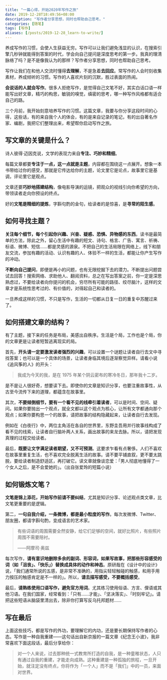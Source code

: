```yaml
---
title: "一篇心得，开始2020年写作之旅"
date: 2019-12-28T18:49:56+08:00
description: "写作者分享思想，同时也帮助自己思考。"
categories: [随笔]
tags: [写作]
aliases: [/posts/2019-12-28_learn-to-write/]
---
```


养成写作的习惯，会使人生获益无穷。写作可以让我们避免浅显的认识，在搜索引擎几秒钟就能得到答案的时代，学会向自己提问是深度思考的第一步。我真的理清脉络了吗？是不是像我认为的那样？写作者分享思想，同时也帮助自己思考。

写作让我们在和他人交流时懂得**去理解**，不是急着**去回应**。常写作的人会时刻收集素材，养成倾听的习惯。写作的人喜欢片刻的沉默，胜过表面的热闹。

**会说话的人就会写作**。很多人拒绝写作，是觉得自己文笔不好，其实白话口语一样能写出好文章，精巧的构思，敏锐的嗅觉，缜密的思考，哪一种写作风格都有适合自己的路。

三个月前，我开始刻意培养写作的习惯。这篇文章，我要与你分享这段时间的心得，这些话，有的来自我个人的体会，有的是来自记录的笔记，有的出自著名作家、编剧，我把它们整理出来，希望帮你启动写作之旅。

## 写文章的关键是什么？

诗人彼得·迈因克说，文学的表现力来自**专注、巧妙和精细**。

每篇文章都要**专注于一点，这一点就是主题**，内容都在围绕这一点展开。想象一本书带给过你的感受，那就是它传达给你的主题，论文里它是论点，故事里它是基调，评论里它是观点。

文章还要**巧妙地搭建结构**，像电影导演的运镜，把观众的视线引向你希望的方向，带领读者走向你预设的终点。

好的**文笔是精细的提炼**，字斟句酌的金句，给读者的是惊喜，是**寻常的陌生感**。

## 如何寻找主题？

**关注每个细节，每个引起你兴趣、兴奋、疑惑、恐惧、异物感的东西**。读书是最简单的方法，除此之外，留心生活中有趣的短文、诗句、格言、广告、寓言、祈祷、标语、微博、短信……都是灵感的源泉。不把自己的生活局限在网络上，线下和朋友交流，参加有趣的活动、认识有趣的人、体验不一样的生活，都能让你产生写作的冲动。

**不断向自己提问**，即便是再小的问题，也有无限挖掘下去的潜力。不断提出问题尝试去回答！搜索网络、求助他人、翻阅资料，总之在写出答案之前，你一定是深思熟虑过，不要给读者向你提问的机会，穷尽所有可能的路径、绞尽脑汁，这样的文章才是系统性思考过的、有价值的，对得起自己和读者的。

一旦养成这样的习惯，不只是写作，生活的一切都从日复一日的重复中苏醒过来了。

## 如何搭建文章的结构？

有了主题，接下来的任务是布局，美感出自秩序。生活是个局，工作也是个局，你的文章更是让读者短暂逃离现实的局。

首先，**开头请一定要激发读者强烈的兴趣**，可以设置一个谜题让读者自行去文中寻找答案；也可以是一个具体的场景，让读者身临其境后逐渐察觉异样。请看小说《追风筝的人》的开头：

> 我成为今天的我，是在 1975 年某个阴云密布的寒冷冬日，那年我十二岁。

是不是让人很好奇，想要读下去。即使你的文章是知识分享，也要注重故事性，从古至今流传下来的道理，都蕴含在故事里。

其次，**不要倾倒细节，要有一个看不见的线牵引着读者**，可以是时间、空间、疑问。如果你要抛出一个观点，就全文都以这个观点为核心，让所有文字都通向那个观点；如果你要构思一个的故事，请把故事的结构隐藏起来，让读者自行去发现。

例如在《白夜行》中，两位主角活在各自的世界里，东野圭吾用并行故事线构成了看不见的线索，让读者自行脑补两人关系，画出故事的来龙去脉。所以，请把发现真理的过程交给读者。

最后，**既要让文字满足读者期望，又不可预测**。这要求乍看有点奢侈。人们不喜欢在故事里重复生活，也不喜欢完全脱离生活的故事。请不要平铺直叙，更不要太跳脱，要给读者制造舒适区，再打破它。读文章就像谈恋爱：「男人彻底地懂得了一个女人之后，是不会爱她的」。（出自张爱玲的短篇小说）

## 如何锻炼文笔？

**文笔是锦上添花，开始写作前请不要纠结**，尤其是知识分享、论述观点类文章，比文笔更重要的是逻辑。

第二，**一句自我介绍，一条微博，都是最小粒度的写作**。每次发微博、Twitter、朋友圈，都请字斟句酌，变成语言的艺术家。

> 有些词语的周围需要全然安静，给它们足够的空间，就好比照片，有些照片周围不需要陪衬。
>
> ——阿摩司·奥兹

每次写作，**请有意识地删除多余的副词、形容词，如果写故事，把那些形容感受的词（如「沮丧」、「快乐」）替换成具体的动作和神态**。原研哉在《设计中的设计》说，「我们通常所说的五感，是非常不准确的，用指尖轻轻触碰的触感，和用手用力按压的触感肯定是不一样的」。所以，**请去描写感受，不要概括感受**。

最后，**请熟练使用口语写作，避免官方用词**。尤其练习使用俗语、方言、俚语或其他习语。在我们国家，经常看到：「只有……才能」、「坚决落实」、「时刻牢记」。请把这些短语从脑袋里清出去，除非你打算写反乌托邦题材……

## 写在最后

上面这些技巧，都是写作的外功，要理解它的内功，还是要长期保持写作者的心态。写作是一种自我重建——这句话出自新京报的一篇文章《纪念王小波》，我非常喜欢下面这段话，最后分享给你：

> 对一个人来说，过去那种统一式教育所打造的自我，是一种童稚状态，人只有通过自我的重建，才能走向成熟。这种重建是一种孤独的旅程，一旦开始，就注定没有终点，你将作为「一个人」而不是「我们」中的一员，来面对世界。
